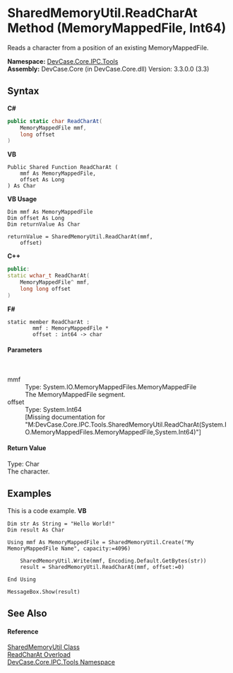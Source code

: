# SharedMemoryUtil.ReadCharAt Method (MemoryMappedFile, Int64)
 

Reads a character from a position of an existing MemoryMappedFile.

**Namespace:**&nbsp;<a href="N_DevCase_Core_IPC_Tools">DevCase.Core.IPC.Tools</a><br />**Assembly:**&nbsp;DevCase.Core (in DevCase.Core.dll) Version: 3.3.0.0 (3.3)

## Syntax

**C#**<br />
``` C#
public static char ReadCharAt(
	MemoryMappedFile mmf,
	long offset
)
```

**VB**<br />
``` VB
Public Shared Function ReadCharAt ( 
	mmf As MemoryMappedFile,
	offset As Long
) As Char
```

**VB Usage**<br />
``` VB Usage
Dim mmf As MemoryMappedFile
Dim offset As Long
Dim returnValue As Char

returnValue = SharedMemoryUtil.ReadCharAt(mmf, 
	offset)
```

**C++**<br />
``` C++
public:
static wchar_t ReadCharAt(
	MemoryMappedFile^ mmf, 
	long long offset
)
```

**F#**<br />
``` F#
static member ReadCharAt : 
        mmf : MemoryMappedFile * 
        offset : int64 -> char 

```


#### Parameters
&nbsp;<dl><dt>mmf</dt><dd>Type: System.IO.MemoryMappedFiles.MemoryMappedFile<br />The MemoryMappedFile segment.</dd><dt>offset</dt><dd>Type: System.Int64<br />\[Missing <param name="offset"/> documentation for "M:DevCase.Core.IPC.Tools.SharedMemoryUtil.ReadCharAt(System.IO.MemoryMappedFiles.MemoryMappedFile,System.Int64)"\]</dd></dl>

#### Return Value
Type: Char<br />The character.

## Examples
This is a code example. 
**VB**<br />
``` VB
Dim str As String = "Hello World!"
Dim result As Char

Using mmf As MemoryMappedFile = SharedMemoryUtil.Create("My MemoryMappedFile Name", capacity:=4096)

    SharedMemoryUtil.Write(mmf, Encoding.Default.GetBytes(str))
    result = SharedMemoryUtil.ReadCharAt(mmf, offset:=0)

End Using

MessageBox.Show(result)
```


## See Also


#### Reference
<a href="T_DevCase_Core_IPC_Tools_SharedMemoryUtil">SharedMemoryUtil Class</a><br /><a href="Overload_DevCase_Core_IPC_Tools_SharedMemoryUtil_ReadCharAt">ReadCharAt Overload</a><br /><a href="N_DevCase_Core_IPC_Tools">DevCase.Core.IPC.Tools Namespace</a><br />